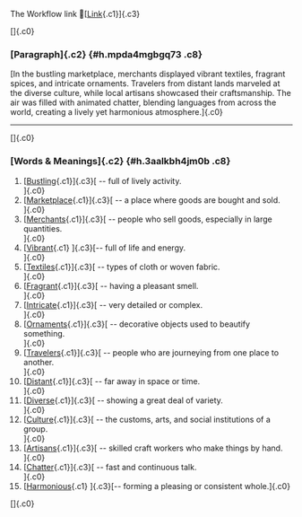 The Workflow link
👏[[Link](https://www.google.com/url?q=http://www.google.com&sa=D&source=editors&ust=1760661517300151&usg=AOvVaw0v8HrviitTmajkns9jUQ2J){.c1}]{.c3}

[]{.c0}

### [Paragraph]{.c2} {#h.mpda4mgbgq73 .c8}

[In the bustling marketplace, merchants displayed vibrant textiles,
fragrant spices, and intricate ornaments. Travelers from distant lands
marveled at the diverse culture, while local artisans showcased their
craftsmanship. The air was filled with animated chatter, blending
languages from across the world, creating a lively yet harmonious
atmosphere.]{.c0}

------------------------------------------------------------------------

[]{.c0}

### [Words & Meanings]{.c2} {#h.3aalkbh4jm0b .c8}

1.  [[Bustling](https://www.google.com/url?q=http://www.google.com&sa=D&source=editors&ust=1760661517300806&usg=AOvVaw0XSh3cMFzhaAMk7uA12kbq){.c1}]{.c3}[ --
    full of lively activity.\
    ]{.c0}
2.  [[Marketplace](https://www.google.com/url?q=http://www.google.com&sa=D&source=editors&ust=1760661517300929&usg=AOvVaw0SLnC8xpCzn5Af3GyM5Tm7){.c1}]{.c3}[ --
    a place where goods are bought and sold.\
    ]{.c0}
3.  [[Merchants](https://www.google.com/url?q=http://www.google.com&sa=D&source=editors&ust=1760661517301048&usg=AOvVaw0TTBqTvjcIqHFwDoXJog8y){.c1}]{.c3}[ --
    people who sell goods, especially in large quantities.\
    ]{.c0}
4.  [[Vibrant](https://www.google.com/url?q=http://www.google.com&sa=D&source=editors&ust=1760661517301175&usg=AOvVaw3Q53F5ANXVL-FU90-s2e3z){.c1}
    ]{.c3}[-- full of life and energy.\
    ]{.c0}
5.  [[Textiles](https://www.google.com/url?q=http://www.google.com&sa=D&source=editors&ust=1760661517301278&usg=AOvVaw1Ker0yATmD39hfMdow21Sp){.c1}]{.c3}[ --
    types of cloth or woven fabric.\
    ]{.c0}
6.  [[Fragrant](https://www.google.com/url?q=http://www.google.com&sa=D&source=editors&ust=1760661517301382&usg=AOvVaw2rEEFVPlS36LsdJvBKgXE5){.c1}]{.c3}[ --
    having a pleasant smell.\
    ]{.c0}
7.  [[Intricate](https://www.google.com/url?q=http://www.google.com&sa=D&source=editors&ust=1760661517301479&usg=AOvVaw3woAZNe7Cbrnpu4tkrMcq4){.c1}]{.c3}[ --
    very detailed or complex.\
    ]{.c0}
8.  [[Ornaments](https://www.google.com/url?q=http://www.google.com&sa=D&source=editors&ust=1760661517301583&usg=AOvVaw2gYGecCQlIOjDjwZtb6kPo){.c1}]{.c3}[ --
    decorative objects used to beautify something.\
    ]{.c0}
9.  [[Travelers](https://www.google.com/url?q=http://www.google.com&sa=D&source=editors&ust=1760661517301701&usg=AOvVaw1uYCf3Y7iXW4koZpjxFS9n){.c1}]{.c3}[ --
    people who are journeying from one place to another.\
    ]{.c0}
10. [[Distant](https://www.google.com/url?q=http://www.google.com&sa=D&source=editors&ust=1760661517301873&usg=AOvVaw07xzUI3ELhhDI7gG2yP3-R){.c1}]{.c3}[ --
    far away in space or time.\
    ]{.c0}
11. [[Diverse](https://www.google.com/url?q=http://www.google.com&sa=D&source=editors&ust=1760661517301994&usg=AOvVaw2QH5GibN82Lz8D-K4-tcmk){.c1}]{.c3}[ --
    showing a great deal of variety.\
    ]{.c0}
12. [[Culture](https://www.google.com/url?q=http://www.google.com&sa=D&source=editors&ust=1760661517302098&usg=AOvVaw0BbBtxwr0eti8_E1Er5aMB){.c1}]{.c3}[ --
    the customs, arts, and social institutions of a group.\
    ]{.c0}
13. [[Artisans](https://www.google.com/url?q=http://www.google.com&sa=D&source=editors&ust=1760661517302222&usg=AOvVaw12_a7HVwTOspAfZUQtMQ6p){.c1}]{.c3}[ --
    skilled craft workers who make things by hand.\
    ]{.c0}
14. [[Chatter](https://www.google.com/url?q=http://www.google.com&sa=D&source=editors&ust=1760661517302337&usg=AOvVaw2PsiHmrmbseCFnJV2NrJVB){.c1}]{.c3}[ --
    fast and continuous talk.\
    ]{.c0}
15. [[Harmonious](https://www.google.com/url?q=http://www.google.com&sa=D&source=editors&ust=1760661517302437&usg=AOvVaw3gzNPqUNuh4BZ4gTB0Cobs){.c1}
    ]{.c3}[-- forming a pleasing or consistent whole.]{.c0}

[]{.c0}
